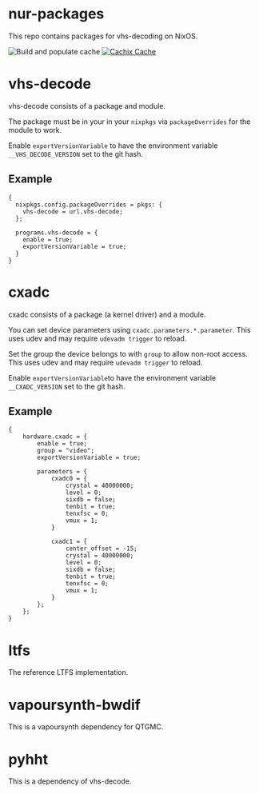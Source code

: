 # nur-packages
This repo contains packages for vhs-decoding on NixOS.

![Build and populate cache](https://github.com/JuniorIsAJitterbug/nur-packages/workflows/Build/badge.svg)
[![Cachix Cache](https://img.shields.io/badge/cachix-jitterbug-blue.svg)](https://jitterbug.cachix.org)


# vhs-decode
vhs-decode consists of a package and module.

The package must be in your in your `nixpkgs` via `packageOverrides` for the module to work.

Enable `exportVersionVariable` to have the environment variable `__VHS_DECODE_VERSION` set to the git hash.

## Example
```
{
  nixpkgs.config.packageOverrides = pkgs: {
    vhs-decode = url.vhs-decode;
  };

  programs.vhs-decode = {
    enable = true;
    exportVersionVariable = true;
  }
}
```

# cxadc
cxadc consists of a package (a kernel driver) and a module.

You can set device parameters using `cxadc.parameters.*.parameter`. This uses udev and may require `udevadm trigger` to reload.

Set the group the device belongs to with `group` to allow non-root access. This uses udev and may require `udevadm trigger` to reload.

Enable `exportVersionVariable`to have the environment variable `__CXADC_VERSION` set to the git hash.

## Example
```
{
    hardware.cxadc = {
        enable = true;
        group = "video";
        exportVersionVariable = true;

        parameters = {
            cxadc0 = {
                crystal = 40000000;
                level = 0;
                sixdb = false;
                tenbit = true;
                tenxfsc = 0;
                vmux = 1;
            }

            cxadc1 = {
                center_offset = -15;
                crystal = 40000000;
                level = 0;
                sixdb = false;
                tenbit = true;
                tenxfsc = 0;
                vmux = 1;
            }
        };
    };
}
```

# ltfs
The reference LTFS implementation.

# vapoursynth-bwdif
This is a vapoursynth dependency for QTGMC.

# pyhht
This is a dependency of vhs-decode.